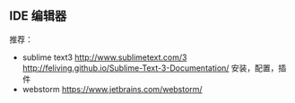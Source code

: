 ## IDE 编辑器

推荐：
* sublime text3 http://www.sublimetext.com/3
http://feliving.github.io/Sublime-Text-3-Documentation/
安装，配置，插件
* webstorm https://www.jetbrains.com/webstorm/